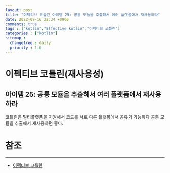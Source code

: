 ```yaml
---
layout: post
title: "이펙티브 코틀린 아이템 25: 공통 모듈을 추출해서 여러 플랫폼에서 재사용하라"
date: 2022-09-16 22:34 +0900
comments: true
tags : ["kotlin","Effective kotlin","이펙티브 코틀린"]
categories : ["kotlin"]
sitemap :
  changefreq : daily
  priority : 1.0
---
```


# 이펙티브 코틀린(재사용성)
## 아이템 25: 공통 모듈을 추출해서 여러 플랫폼에서 재사용하라

코틀린은 멀티플랫폼을 지원해서 코드를 서로 다른 플랫폼에서 공유가 가능하다
공통 모듈을 추출해서 재사용하면 좋다.

# 참조

-----
* [이펙티브 코틀린](http://www.yes24.com/Product/Goods/106225986)
